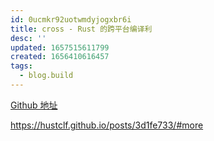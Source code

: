 ```yaml
---
id: 0ucmkr92uotwmdyjogxbr6i
title: cross - Rust 的跨平台编译利
desc: ''
updated: 1657515611799
created: 1656410616457
tags:
  - blog.build
---
```


[Github 地址](https://github.com/cross-rs/cross)

https://hustclf.github.io/posts/3d1fe733/#more
